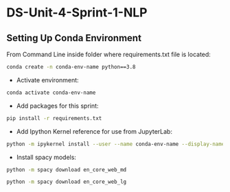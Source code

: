 # DS-Unit-4-Sprint-1-NLP

## Setting Up Conda Environment

From Command Line inside folder where requirements.txt file is located:
```sh
conda create -n conda-env-name python==3.8
```
- Activate environment:
```sh
conda activate conda-env-name
```
- Add packages for this sprint:
```sh
pip install -r requirements.txt
```
- Add Ipython Kernel reference for use from JupyterLab:
```sh
python -m ipykernel install --user --name conda-env-name --display-name "Desired Display Name"
```
- Install spacy models:
```sh
python -m spacy download en_core_web_md
```
```sh
python -m spacy download en_core_web_lg
```
